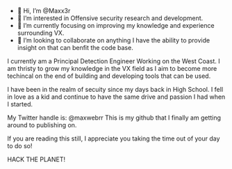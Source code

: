 - 👋 Hi, I’m @Maxx3r
- 👀 I’m interested in Offensive security research and development. 
- 🌱 I’m currently focusing on improving my knowledge and experience surrounding VX. 
- 💞️ I’m looking to collaborate on anything I have the ability to provide insight on that can benfit the code base. 

I currently am a Principal Detection Engineer Working on the West Coast. I am thristy to grow my knowledge in the VX field as I aim to become more techincal on the end of building and developing tools that can be used.

I have been in the realm of secuity since my days back in High School. I fell in love as a kid and continue to have the same drive and passion I had when I started. 

My Twitter handle is: @maxwebrr
This is my github that I finally am getting around to publishing on. 

If you are reading this still, I appreciate you taking the time out of your day to do so! 

HACK THE PLANET! 

